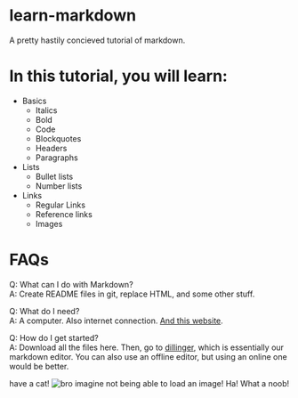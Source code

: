 # learn-markdown
A pretty hastily concieved tutorial of markdown.

# In this tutorial, you will learn:

* Basics
  * Italics
  * Bold
  * Code
  * Blockquotes
  * Headers
  * Paragraphs
* Lists
  * Bullet lists
  * Number lists
* Links
  * Regular Links
  * Reference links
  * Images

# FAQs
Q: What can I do with Markdown?  
A: Create README files in git, replace HTML, and some other stuff.

Q: What do I need?  
A: A computer. Also internet connection. [And this website][dillinger].

Q: How do I get started? \
A: Download all the files here. Then, go to [dillinger][dillinger], which is essentially our markdown editor. You can also use an offline editor, but using an online one would be better.

have a cat!
![bro imagine not being able to load an image! Ha! What a noob!](https://i.ytimg.com/vi/W4qijIdAPZA/maxresdefault.jpg)

[dillinger]: https://dillinger.io/
